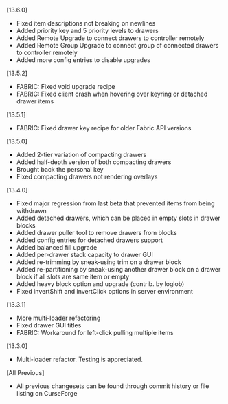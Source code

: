 [13.6.0]
- Fixed item descriptions not breaking on newlines
- Added priority key and 5 priority levels to drawers
- Added Remote Upgrade to connect drawers to controller remotely
- Added Remote Group Upgrade to connect group of connected drawers to controller remotely
- Added more config entries to disable upgrades

[13.5.2]
- FABRIC: Fixed void upgrade recipe
- FABRIC: Fixed client crash when hovering over keyring or detached drawer items

[13.5.1]
- FABRIC: Fixed drawer key recipe for older Fabric API versions

[13.5.0]
- Added 2-tier variation of compacting drawers
- Added half-depth version of both compacting drawers
- Brought back the personal key
- Fixed compacting drawers not rendering overlays

[13.4.0]
- Fixed major regression from last beta that prevented items from being withdrawn
- Added detached drawers, which can be placed in empty slots in drawer blocks
- Added drawer puller tool to remove drawers from blocks
- Added config entries for detached drawers support
- Added balanced fill upgrade
- Added per-drawer stack capacity to drawer GUI
- Added re-trimming by sneak-using trim on a drawer block
- Added re-partitioning by sneak-using another drawer block on a drawer block if all slots are same item or empty
- Added heavy block option and upgrade (contrib. by loglob)
- Fixed invertShift and invertClick options in server environment

[13.3.1]
- More multi-loader refactoring
- Fixed drawer GUI titles
- FABRIC: Workaround for left-click pulling multiple items

[13.3.0]
- Multi-loader refactor.  Testing is appreciated.

[All Previous]
- All previous changesets can be found through commit history
or file listing on CurseForge